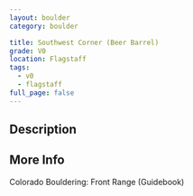 ```yaml
---
layout: boulder
category: boulder

title: Southwest Corner (Beer Barrel)
grade: V0
location: Flagstaff
tags:
  - v0
  - flagstaff
full_page: false
---
```


## Description


## More Info
Colorado Bouldering: Front Range (Guidebook)
